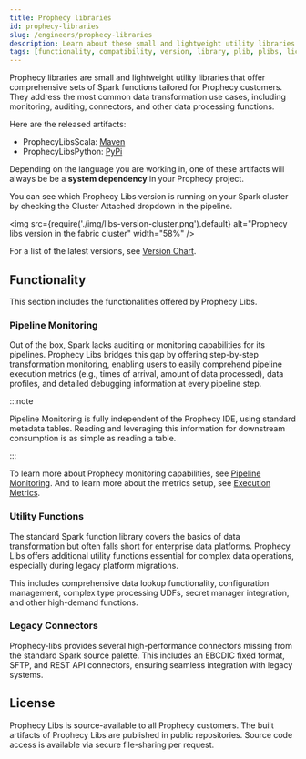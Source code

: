 ```yaml
---
title: Prophecy libraries
id: prophecy-libraries
slug: /engineers/prophecy-libraries
description: Learn about these small and lightweight utility libraries
tags: [functionality, compatibility, version, library, plib, plibs, license]
---
```


Prophecy libraries are small and lightweight utility libraries that offer comprehensive sets of Spark functions tailored for Prophecy customers. They address the most common data transformation use cases, including monitoring, auditing, connectors, and other data processing functions.

Here are the released artifacts:

- ProphecyLibsScala: [Maven](https://mvnrepository.com/artifact/io.prophecy/prophecy-libs)
- ProphecyLibsPython: [PyPi](https://pypi.org/project/prophecy-libs/)

Depending on the language you are working in, one of these artifacts will always be be a **system dependency** in your Prophecy project.

You can see which Prophecy Libs version is running on your Spark cluster by checking the Cluster Attached dropdown in the pipeline.

<img src={require('./img/libs-version-cluster.png').default} alt="Prophecy libs version in the fabric cluster" width="58%" />

For a list of the latest versions, see [Version Chart](/docs/release_notes/version_chart/version_chart.md).

## Functionality

This section includes the functionalities offered by Prophecy Libs.

### Pipeline Monitoring

Out of the box, Spark lacks auditing or monitoring capabilities for its pipelines. Prophecy Libs bridges this gap by offering step-by-step transformation monitoring, enabling users to easily comprehend pipeline execution metrics (e.g., times of arrival, amount of data processed), data profiles, and detailed debugging information at every pipeline step.

:::note

Pipeline Monitoring is fully independent of the Prophecy IDE, using standard metadata tables. Reading and leveraging this information for downstream consumption is as simple as reading a table.

:::

To learn more about Prophecy monitoring capabilities, see [Pipeline Monitoring](/docs/Orchestration/pipeline-monitoring/pipeline-monitoring.md). And to learn more about the metrics setup, see [Execution Metrics](/docs/Spark/execution/execution-metrics.md).

### Utility Functions

The standard Spark function library covers the basics of data transformation but often falls short for enterprise data platforms. Prophecy Libs offers additional utility functions essential for complex data operations, especially during legacy platform migrations.

This includes comprehensive data lookup functionality, configuration management, complex type processing UDFs, secret manager integration, and other high-demand functions.

### Legacy Connectors

Prophecy-libs provides several high-performance connectors missing from the standard Spark source palette. This includes an EBCDIC fixed format, SFTP, and REST API connectors, ensuring seamless integration with legacy systems.

## License

Prophecy Libs is source-available to all Prophecy customers. The built artifacts of Prophecy Libs are published in public repositories. Source code access is available via secure file-sharing per request.
